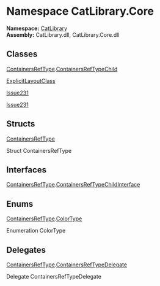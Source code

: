 ﻿# Namespace CatLibrary.Core

__Namespace:__ [CatLibrary](CatLibrary.md)  
__Assembly:__ CatLibrary.dll, CatLibrary.Core.dll

## Classes

[ContainersRefType](CatLibrary.Core.ContainersRefType.md).[ContainersRefTypeChild](CatLibrary.Core.ContainersRefType.ContainersRefTypeChild.md)

[ExplicitLayoutClass](CatLibrary.Core.ExplicitLayoutClass.md)

[Issue231](CatLibrary.Core.Issue231.md)

[Issue231](CatLibrary.Core.Issue231.md)

## Structs

[ContainersRefType](CatLibrary.Core.ContainersRefType.md)

Struct ContainersRefType

## Interfaces

[ContainersRefType](CatLibrary.Core.ContainersRefType.md).[ContainersRefTypeChildInterface](CatLibrary.Core.ContainersRefType.ContainersRefTypeChildInterface.md)

## Enums

[ContainersRefType](CatLibrary.Core.ContainersRefType.md).[ColorType](CatLibrary.Core.ContainersRefType.ColorType.md)

Enumeration ColorType

## Delegates

[ContainersRefType](CatLibrary.Core.ContainersRefType.md).[ContainersRefTypeDelegate](CatLibrary.Core.ContainersRefType.ContainersRefTypeDelegate.md)

Delegate ContainersRefTypeDelegate

